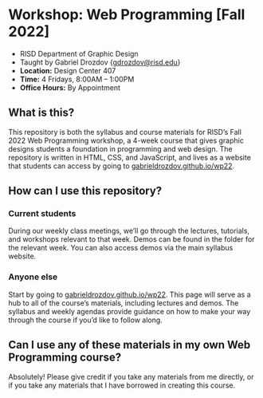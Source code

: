 # Workshop: Web Programming [Fall 2022]
- RISD Department of Graphic Design
- Taught by Gabriel Drozdov {gdrozdov@risd.edu}
- **Location:** Design Center 407
- **Time:** 4 Fridays, 8:00AM – 1:00PM
- **Office Hours:** By Appointment

## What is this?
This repository is both the syllabus and course materials for RISD’s Fall 2022 Web Programming workshop, a 4-week course that gives graphic designs students a foundation in programming and web design. The repository is written in HTML, CSS, and JavaScript, and lives as a website that students can access by going to [gabrieldrozdov.github.io/wp22](https://gabrieldrozdov.github.io/wpw22/).

## How can I use this repository?
### Current students
During our weekly class meetings, we’ll go through the lectures, tutorials, and workshops relevant to that week. Demos can be found in the folder for the relevant week. You can also access demos via the main syllabus website.
### Anyone else
Start by going to [gabrieldrozdov.github.io/wp22](https://gabrieldrozdov.github.io/wpw22/). This page will serve as a hub to all of the course’s materials, including lectures and demos. The syllabus and weekly agendas provide guidance on how to make your way through the course if you’d like to follow along.

## Can I use any of these materials in my own Web Programming course?
Absolutely! Please give credit if you take any materials from me directly, or if you take any materials that I have borrowed in creating this course.

